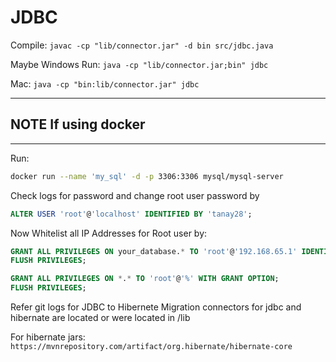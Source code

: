 # JDBC

Compile: `javac -cp "lib/connector.jar" -d bin src/jdbc.java`

Maybe Windows Run: `java -cp "lib/connector.jar;bin" jdbc`

Mac: `java -cp "bin:lib/connector.jar" jdbc`

---

## NOTE If using docker

---
Run:

```bash
docker run --name 'my_sql' -d -p 3306:3306 mysql/mysql-server
```

Check logs for password and change root user password by

```sql
ALTER USER 'root'@'localhost' IDENTIFIED BY 'tanay28';
```

Now Whitelist all IP Addresses for Root user by:

```sql
GRANT ALL PRIVILEGES ON your_database.* TO 'root'@'192.168.65.1' IDENTIFIED BY 'tanay28';
FLUSH PRIVILEGES;
```

```sql
GRANT ALL PRIVILEGES ON *.* TO 'root'@'%' WITH GRANT OPTION;
FLUSH PRIVILEGES;
```


Refer git logs for JDBC to Hibernete Migration
connectors for jdbc and hibernate are located or were located in /lib

For hibernate jars:
`https://mvnrepository.com/artifact/org.hibernate/hibernate-core`